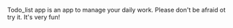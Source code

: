 Todo_list app is an app to manage your daily work. 
Please don't be afraid ot try it.  It's very fun! 
